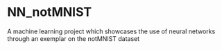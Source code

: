 # NN_notMNIST
A machine learning project which showcases the use of neural networks through an exemplar on the notMNIST dataset
